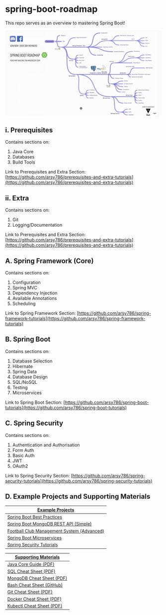 # spring-boot-roadmap
This repo serves as an overview to mastering Spring Boot!

![Spring Boot Roadmap](Spring-Boot-Roadmap.png)

## i. Prerequisites

Contains sections on:
1. Java Core 
2. Databases 
3. Build Tools

Link to Prerequisites and Extra Section: [https://github.com/arsy786/prerequisites-and-extra-tutorials](https://github.com/arsy786/prerequisites-and-extra-tutorials)

## ii. Extra

Contains sections on:
1. Git 
2. Logging/Documentation

Link to Prerequisites and Extra Section: [https://github.com/arsy786/prerequisites-and-extra-tutorials](https://github.com/arsy786/prerequisites-and-extra-tutorials)

## A. Spring Framework (Core)

Contains sections on:
1. Configuration
2. Spring MVC
3. Dependency Injection
4. Available Annotations 
5. Scheduling

Link to Spring Framework Section: [https://github.com/arsy786/spring-framework-tutorials](https://github.com/arsy786/spring-framework-tutorials)

## B. Spring Boot

Contains sections on:
1. Database Selection
2. Hibernate
3. Spring Data
4. Database Design
5. SQL/NoSQL
6. Testing
7. Microservices

Link to Spring Boot Section: [https://github.com/arsy786/spring-boot-tutorials](https://github.com/arsy786/spring-boot-tutorials)

## C. Spring Security

Contains sections on:
1. Authentication and Authorisation
2. Form Auth
3. Basic Auth
4. JWT
5. OAuth2

Link to Spring Security Section: [https://github.com/arsy786/spring-security-tutorials](https://github.com/arsy786/spring-security-tutorials)

## D. Example Projects and Supporting Materials

| <ins>Example Projects | 
|------|
| [Spring Boot Best Practices](https://github.com/arsy786/springboot-best-practices)|
| [Spring Boot MongoDB REST API (Simple)](https://github.com/arsy786/spring-boot-mongodb-rest-api)| 
| [Football Club Management System (Advanced)](https://github.com/arsy786/football-club-management-system)|
| [Spring Boot Microservices](https://github.com/arsy786/spring-boot-microservices-new)| 
| [Spring Security Tutorials](https://github.com/arsy786/spring-security-tutorials)|


| <ins>Supporting Materials | 
|------|
| [Java Core Guide (PDF)](https://github.com/arsy786/prerequisites-and-extra-tutorials/blob/main/Java_QuickReference_v1.1.pdf)| 
| [SQL Cheat Sheet (PDF)](https://github.com/arsy786/prerequisites-and-extra-tutorials/blob/main/sql-basics-cheat-sheet-ledger.pdf)|
| [MongoDB Cheat Sheet (PDF)](https://github.com/arsy786/prerequisites-and-extra-tutorials/blob/main/MongoDB-Dark.pdf)| 
| [Bash Cheat Sheet (GitHub)](https://github.com/RehanSaeed/Bash-Cheat-Sheet)|
| [Git Cheat Sheet (PDF)](https://github.com/arsy786/prerequisites-and-extra-tutorials/blob/main/git-cheat-sheet.pdf)|
| [Docker Cheat Sheet (PDF)](https://github.com/arsy786/spring-boot-microservices-new/blob/master/docker_cheatsheet.pdf)| 
| [Kubectl Cheat Sheet (PDF)](https://github.com/arsy786/spring-boot-microservices-new/blob/master/Kubernetes-Cheat-Sheet.pdf)|

